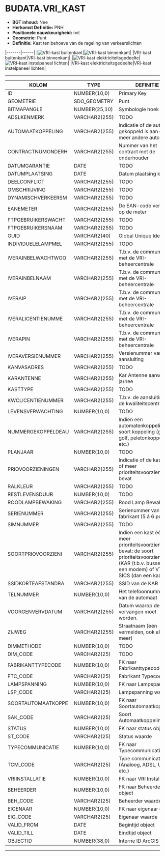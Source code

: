 ﻿# BUDATA.VRI_KAST


* __BGT inhoud:__ Nee
* __Herkomst Definitie:__ PNH
* __Positionele nauwkeurigheid:__ nvt
* __Geometrie:__ Punt
* __Definitie:__ Kast ten behoeve van de regeling van verkeerslichten

|-------|------|
|![VRI-kast buitenkant](objectbladen\4_Ovl_Vri\vrikast_1.png)|![VRI-kast binnenkant](objectbladen\4_Ovl_Vri\vrikast_2.png)|
|VRI-kast buitenkant|VRI-kast binnenkant|
|![VRI-kast elektriciteitsgedeelte](objectbladen\4_Ovl_Vri\vrikast_3.png)|![VRI-kast instelpaneel lichten](objectbladen\4_Ovl_Vri\vrikast_4.png)|
|VRI-kast elektriciteitsgedeelte|VRI-kast instelpaneel lichten|

***

|KOLOM                           	|TYPE          	|DEFINITIE|
|------                          	|----          	|-----    |
|ID                              	|NUMBER(10,0)  	|Primary Key|
|GEOMETRIE                       	|SDO_GEOMETRY  	|Punt|
|BITMAPANGLE                     	|NUMBER(25,10) 	|Symbologie hoek|
|ADSLKENMERK                     	|VARCHAR2(255) 	|TODO|
|AUTOMAATKOPPELING               	|VARCHAR2(255) 	|Indicatie of de automaat gekoppeld is aan één of meer andere automaten |
|CONTRACTNUMONDERH               	|VARCHAR2(255) 	|Nummer van het contract met de onderhouder|
|DATUMGARANTIE                   	|DATE          	|TODO|
|DATUMPLAATSING                  	|DATE          	|Datum plaatsing kast|
|DEELCONFLICT                    	|VARCHAR2(255) 	|TODO|
|OMSCHRIJVING                    	|VARCHAR2(255) 	|TODO|
|DYNAMISCHVERKEERSM              	|VARCHAR2(255) 	|TODO|
|EANEMETER                       	|VARCHAR2(255) 	|De EAN-code vermeld op de meter|
|FTPGEBRUIKERSWACHT              	|VARCHAR2(255) 	|TODO|
|FTPGEBRUIKERSNAAM               	|VARCHAR2(255) 	|TODO|
|GUID                            	|VARCHAR2(40)  	|Global Unique Identifier|
|INDIVIDUELELAMPMEL              	|VARCHAR2(255) 	|TODO|
|IVERAINBELWACHTWOO              	|VARCHAR2(255) 	|T.b.v. de communicatie met de VRI-beheercentrale|
|IVERAINBELNAAM                  	|VARCHAR2(255) 	|T.b.v. de communicatie met de VRI-beheercentrale|
|IVERAIP                         	|VARCHAR2(255) 	|T.b.v. de communicatie met de VRI-beheercentrale|
|IVERALICENTIENUMME              	|VARCHAR2(255) 	|T.b.v. de communicatie met de VRI-beheercentrale|
|IVERAPIN                        	|VARCHAR2(255) 	|T.b.v. de communicatie met de VRI-beheercentrale|
|IVERAVERSIENUMMER               	|VARCHAR2(255) 	|Versienummer van de aansluiting|
|KANVASADRES                     	|VARCHAR2(255) 	|TODO|
|KARANTENNE                      	|VARCHAR2(255) 	|Kar Antenne aanwezig ja/nee|
|KASTTYPE                        	|VARCHAR2(255) 	|TODO|
|KWCLICENTIENUMMER               	|VARCHAR2(255) 	|T.b.v. de aansluiting op de kwaliteitscentrale|
|LEVENSVERWACHTING               	|NUMBER(10,0)  	|TODO|
|NUMMERGEKOPPELDEAU              	|VARCHAR2(255) 	|Indien een automatenkoppeling: de soort koppeling (groene golf, peletonkoppeling, etc.)|
|PLANJAAR                        	|NUMBER(10,0)  	|TODO|
|PRIOVOORZIENINGEN               	|VARCHAR2(255) 	|Indicatie of de kast één of meer prioriteitsvoorzieningen bevat |
|RALKLEUR                        	|VARCHAR2(255) 	|TODO|
|RESTLEVENSDUUR                  	|NUMBER(10,0)  	|TODO|
|ROODLAMPBEWAKING                	|VARCHAR2(255) 	|Rood Lamp Bewaking|
|SERIENUMMER                     	|VARCHAR2(255) 	|Serienummer van de fabrikant (5 á 6 posities)|
|SIMNUMMER                       	|VARCHAR2(255) 	|TODO|
|SOORTPRIOVOORZIENI              	|VARCHAR2(255) 	|Indien een kast één of meer prioriteitsvoorzieningen bevat: de soort prioriteitsvoorziening (KAR (t.b.v. bussen OV een modem) of VTAG, SICS (dan een kaart))|
|SSIDKORTEAFSTANDRA              	|VARCHAR2(255) 	|SSID van de KAR|
|TELNUMMER                       	|NUMBER(10,0)  	|Het telefoonnummer van de automaat|
|VOORGENVERVDATUM                	|VARCHAR2(255) 	|Datum waarop de kast vervangen moet worden.|
|ZIJWEG                          	|VARCHAR2(255) 	|Straatnaam (één vermelden, ook al zijn er meer)|
|DIMMETHODE                      	|NUMBER(10,0)  	|TODO|
|DIM_CODE                        	|VARCHAR2(25)  	|TODO|
|FABRIKANTTYPECODE               	|NUMBER(10,0)  	|FK naar Fabrikanttypecode|
|FTC_CODE                        	|VARCHAR2(25)  	|Fabrikant Typecode|
|LAMPSPANNING                    	|NUMBER(10,0)  	|FK naar Lampspanning|
|LSP_CODE                        	|VARCHAR2(25)  	|Lampspanning waarde|
|SOORTAUTOMAATKOPPE              	|NUMBER(10,0)  	|FK naar Soortautomaatkoppeling|
|SAK_CODE                        	|VARCHAR2(25)  	|Soort Automaatkoppeling|
|STATUS                          	|NUMBER(10,0)  	|FK naar status object|
|ST_CODE                         	|VARCHAR2(25)  	|Status waarde|
|TYPECOMMUNICATIE                	|NUMBER(10,0)  	|FK naar Typecommunicatie|
|TCM_CODE                        	|VARCHAR2(25)  	|Type communicatie (Analoog, ADSL, UMTS, etc.)|
|VRIINSTALLATIE                  	|NUMBER(10,0)  	|FK naar VRI Installatie|
|BEHEERDER                       	|NUMBER(10,0)  	|FK naar Beheerder object|
|BEH_CODE                        	|VARCHAR2(25)  	|Beheerder waarde|
|EIGENAAR                        	|NUMBER(10,0)  	|FK naar eigenaar object|
|EIG_CODE                        	|VARCHAR2(25)  	|Eigenaar waarde|
|VALID_FROM                      	|DATE          	|Begintijd object|
|VALID_TILL                      	|DATE          	|Eindtijd object|
|OBJECTID                        	|NUMBER(38,0)   |Interne ID ArcGIS|

***

